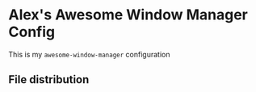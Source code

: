 # Alex's Awesome Window Manager Config

This is my `awesome-window-manager` configuration

## File distribution
